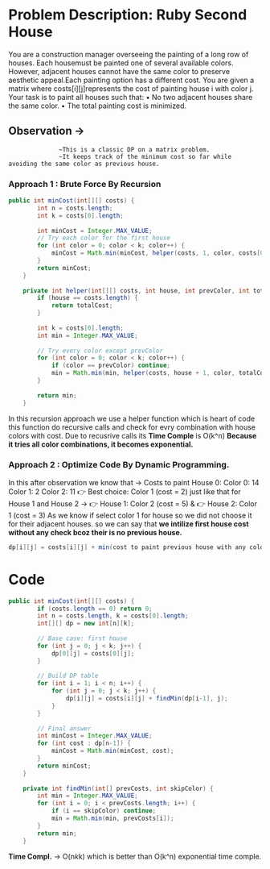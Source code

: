 #  Problem Description: Ruby Second House 
You are a construction manager overseeing the painting of a long row of houses. Each housemust be painted one of several available colors. However, adjacent houses cannot have the
same color to preserve aesthetic appeal.Each painting option has a different cost. You are given a matrix where costs[i][j]represents the cost of painting house i with color j.
Your task is to paint all houses such that:
• No two adjacent houses share the same color.
• The total painting cost is minimized.

## Observation -> 
                  ~This is a classic DP on a matrix problem.
                  ~It keeps track of the minimum cost so far while avoiding the same color as previous house.
###  Approach 1 : Brute Force By Recursion
```java
public int minCost(int[][] costs) {
        int n = costs.length;
        int k = costs[0].length;
        
        int minCost = Integer.MAX_VALUE;
        // Try each color for the first house
        for (int color = 0; color < k; color++) {
            minCost = Math.min(minCost, helper(costs, 1, color, costs[0][color]));
        }
        return minCost;
    }
    
    private int helper(int[][] costs, int house, int prevColor, int totalCost) {
        if (house == costs.length) {
            return totalCost;
        }
        
        int k = costs[0].length;
        int min = Integer.MAX_VALUE;
        
        // Try every color except prevColor
        for (int color = 0; color < k; color++) {
            if (color == prevColor) continue;
            min = Math.min(min, helper(costs, house + 1, color, totalCost + costs[house][color]));
        }
        
        return min;
    }
```
In this recursion approach we use a helper function which is heart of code this function do recursive calls and check for evry combination with house colors with cost.
Due to recusrive calls its **Time Comple** is O(k^n) **Because it tries all color combinations, it becomes exponential.**
###  Approach 2 : Optimize Code By Dynamic Programming.
In this after observation we know that -> Costs to paint House 0:
Color 0: 14
Color 1: 2
Color 2: 11
👉 Best choice: Color 1 (cost = 2)
just like that for House 1 and House 2 -> 👉 House 1: Color 2 (cost = 5) & 👉 House 2: Color 1 (cost = 3)
As we know if select color 1 for house so we did not choose it for their adjacent houses. so we can say that 
**we intilize first house cost without any check bcoz their is no previous house.**
```java
dp[i][j] = costs[i][j] + min(cost to paint previous house with any color except j)
```
#  Code 
```java
public int minCost(int[][] costs) {
        if (costs.length == 0) return 0;
        int n = costs.length, k = costs[0].length;
        int[][] dp = new int[n][k];
        
        // Base case: first house
        for (int j = 0; j < k; j++) {
            dp[0][j] = costs[0][j];
        }
        
        // Build DP table
        for (int i = 1; i < n; i++) {
            for (int j = 0; j < k; j++) {
                dp[i][j] = costs[i][j] + findMin(dp[i-1], j);
            }
        }
        
        // Final answer
        int minCost = Integer.MAX_VALUE;
        for (int cost : dp[n-1]) {
            minCost = Math.min(minCost, cost);
        }
        return minCost;
    }
    
    private int findMin(int[] prevCosts, int skipColor) {
        int min = Integer.MAX_VALUE;
        for (int i = 0; i < prevCosts.length; i++) {
            if (i == skipColor) continue;
            min = Math.min(min, prevCosts[i]);
        }
        return min;
    }
```
**Time Compl.** -> O(n*k*k) which is better than O(k^n) exponential time comple.

